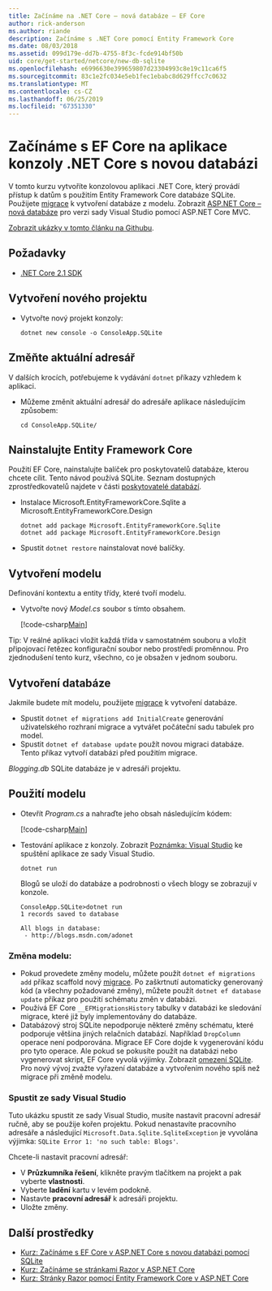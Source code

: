 ```yaml
---
title: Začínáme na .NET Core – nová databáze – EF Core
author: rick-anderson
ms.author: riande
description: Začínáme s .NET Core pomocí Entity Framework Core
ms.date: 08/03/2018
ms.assetid: 099d179e-dd7b-4755-8f3c-fcde914bf50b
uid: core/get-started/netcore/new-db-sqlite
ms.openlocfilehash: e6996630e399659807d23304993c8e19c11ca6f5
ms.sourcegitcommit: 83c1e2fc034e5eb1fec1ebabc8d629ffcc7c0632
ms.translationtype: MT
ms.contentlocale: cs-CZ
ms.lasthandoff: 06/25/2019
ms.locfileid: "67351330"
---
```

# <a name="getting-started-with-ef-core-on-net-core-console-app-with-a-new-database"></a>Začínáme s EF Core na aplikace konzoly .NET Core s novou databázi

V tomto kurzu vytvoříte konzolovou aplikaci .NET Core, který provádí přístup k datům s použitím Entity Framework Core databáze SQLite. Použijete [migrace](xref:core/managing-schemas/migrations/index) k vytvoření databáze z modelu. Zobrazit [ASP.NET Core – nová databáze](xref:core/get-started/aspnetcore/new-db) pro verzi sady Visual Studio pomocí ASP.NET Core MVC.

[Zobrazit ukázky v tomto článku na Githubu](https://github.com/aspnet/EntityFramework.Docs/tree/master/samples/core/GetStarted/NetCore/ConsoleApp.SQLite).

## <a name="prerequisites"></a>Požadavky

* [.NET Core 2.1 SDK](https://www.microsoft.com/net/core)

## <a name="create-a-new-project"></a>Vytvoření nového projektu

* Vytvořte nový projekt konzoly:

  ``` Console
  dotnet new console -o ConsoleApp.SQLite
  ```
## <a name="change-the-current-directory"></a>Změňte aktuální adresář

V dalších krocích, potřebujeme k vydávání `dotnet` příkazy vzhledem k aplikaci.

* Můžeme změnit aktuální adresář do adresáře aplikace následujícím způsobem:

  ``` Console
  cd ConsoleApp.SQLite/
  ```
## <a name="install-entity-framework-core"></a>Nainstalujte Entity Framework Core

Použití EF Core, nainstalujte balíček pro poskytovatelů databáze, kterou chcete cílit. Tento návod používá SQLite. Seznam dostupných zprostředkovatelů najdete v části [poskytovatelé databází](../../providers/index.md).

* Instalace Microsoft.EntityFrameworkCore.Sqlite a Microsoft.EntityFrameworkCore.Design

  ```Console
  dotnet add package Microsoft.EntityFrameworkCore.Sqlite
  dotnet add package Microsoft.EntityFrameworkCore.Design
  ```

* Spustit `dotnet restore` nainstalovat nové balíčky.

## <a name="create-the-model"></a>Vytvoření modelu

Definování kontextu a entity třídy, které tvoří modelu.

* Vytvořte nový *Model.cs* soubor s tímto obsahem.

  [!code-csharp[Main](../../../../samples/core/GetStarted/NetCore/ConsoleApp.SQLite/Model.cs)]

Tip: V reálné aplikaci vložit každá třída v samostatném souboru a vložit připojovací řetězec konfigurační soubor nebo prostředí proměnnou. Pro zjednodušení tento kurz, všechno, co je obsažen v jednom souboru.

## <a name="create-the-database"></a>Vytvoření databáze

Jakmile budete mít modelu, použijete [migrace](xref:core/managing-schemas/migrations/index) k vytvoření databáze.

* Spustit `dotnet ef migrations add InitialCreate` generování uživatelského rozhraní migrace a vytvářet počáteční sadu tabulek pro model.
* Spustit `dotnet ef database update` použít novou migraci databáze. Tento příkaz vytvoří databázi před použitím migrace.

*Blogging.db* SQLite databáze je v adresáři projektu.

## <a name="use-the-model"></a>Použití modelu

* Otevřít *Program.cs* a nahraďte jeho obsah následujícím kódem:

  [!code-csharp[Main](../../../../samples/core/GetStarted/NetCore/ConsoleApp.SQLite/Program.cs)]

* Testování aplikace z konzoly. Zobrazit [Poznámka: Visual Studio](#vs) ke spuštění aplikace ze sady Visual Studio.

  `dotnet run`

  Blogů se uloží do databáze a podrobnosti o všech blogy se zobrazují v konzole.

  ```Console
  ConsoleApp.SQLite>dotnet run
  1 records saved to database

  All blogs in database:
   - http://blogs.msdn.com/adonet
  ```

### <a name="changing-the-model"></a>Změna modelu:

- Pokud provedete změny modelu, můžete použít `dotnet ef migrations add` příkaz scaffold nový [migrace](xref:core/managing-schemas/migrations/index). Po zaškrtnutí automaticky generovaný kód (a všechny požadované změny), můžete použít `dotnet ef database update` příkaz pro použití schématu změn v databázi.
- Používá EF Core `__EFMigrationsHistory` tabulky v databázi ke sledování migrace, které již byly implementovány do databáze.
- Databázový stroj SQLite nepodporuje některé změny schématu, které podporuje většina jiných relačních databází. Například `DropColumn` operace není podporována. Migrace EF Core dojde k vygenerování kódu pro tyto operace. Ale pokud se pokusíte použít na databázi nebo vygenerovat skript, EF Core vyvolá výjimky. Zobrazit [omezení SQLite](../../providers/sqlite/limitations.md). Pro nový vývoj zvažte vyřazení databáze a vytvořením nového spíš než migrace při změně modelu.

<a name="vs"></a>
### <a name="run-from-visual-studio"></a>Spustit ze sady Visual Studio

Tuto ukázku spustit ze sady Visual Studio, musíte nastavit pracovní adresář ručně, aby se použije kořen projektu. Pokud nenastavíte pracovního adresáře a následující `Microsoft.Data.Sqlite.SqliteException` je vyvolána výjimka: `SQLite Error 1: 'no such table: Blogs'`.

Chcete-li nastavit pracovní adresář:

* V **Průzkumníka řešení**, klikněte pravým tlačítkem na projekt a pak vyberte **vlastnosti**.
* Vyberte **ladění** kartu v levém podokně.
* Nastavte **pracovní adresář** k adresáři projektu.
* Uložte změny.

## <a name="additional-resources"></a>Další prostředky

* [Kurz: Začínáme s EF Core v ASP.NET Core s novou databázi pomocí SQLite](xref:core/get-started/aspnetcore/new-db)
* [Kurz: Začínáme se stránkami Razor v ASP.NET Core](https://docs.microsoft.com/aspnet/core/tutorials/razor-pages/razor-pages-start)
* [Kurz: Stránky Razor pomocí Entity Framework Core v ASP.NET Core](https://docs.microsoft.com/aspnet/core/data/ef-rp/intro)
